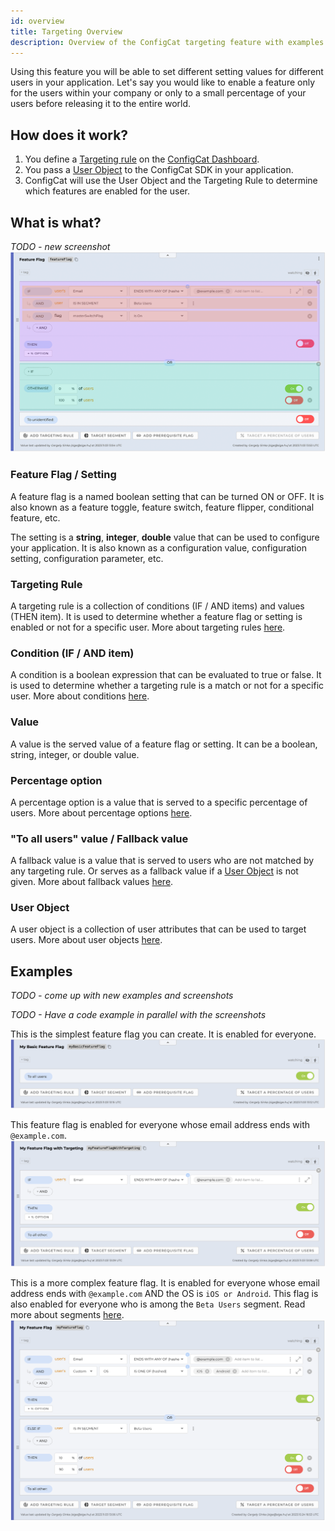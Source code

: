 ```yaml
---
id: overview
title: Targeting Overview
description: Overview of the ConfigCat targeting feature with examples.
---
```


Using this feature you will be able to set different setting values for different users in your application. Let's say you would like to enable a feature only for the users within your company or only to a small percentage of your users before releasing it to the entire world.

## How does it work?

1. You define a [Targeting rule](TODO) on the <a href="https://app.configcat.com" target="_blank">ConfigCat Dashboard</a>.
2. You pass a [User Object](TODO) to the ConfigCat SDK in your application.
3. ConfigCat will use the User Object and the Targeting Rule to determine which features are enabled for the user.

## What is what?
*TODO - new screenshot*
![Targeting Overview](../../static/assets/targeting/targeting.png)

### Feature Flag / Setting

A feature flag is a named boolean setting that can be turned ON or OFF. It is also known as a feature toggle, feature switch, feature flipper, conditional feature, etc.

The setting is a **string**, **integer**, **double** value that can be used to configure your application. It is also known as a configuration value, configuration setting, configuration parameter, etc.

### Targeting Rule

A targeting rule is a collection of conditions (IF / AND items) and values (THEN item). It is used to determine whether a feature flag or setting is enabled or not for a specific user. More about targeting rules [here](TODO).

### Condition (IF / AND item)

A condition is a boolean expression that can be evaluated to true or false. It is used to determine whether a targeting rule is a match or not for a specific user. More about conditions [here](TODO).

### Value

A value is the served value of a feature flag or setting. It can be a boolean, string, integer, or double value.

### Percentage option

A percentage option is a value that is served to a specific percentage of users. More about percentage options [here](TODO).

### "To all users" value / Fallback value

A fallback value is a value that is served to users who are not matched by any targeting rule. Or serves as a fallback value if a [User Object](TODO) is not given. More about fallback values [here](TODO).

### User Object

A user object is a collection of user attributes that can be used to target users. More about user objects [here](TODO).

## Examples

*TODO - come up with new examples and screenshots*

*TODO - Have a code example in parallel with the screenshots*

This is the simplest feature flag you can create. It is enabled for everyone.
![Basic Feature Flag](../../static/assets/targeting/basic.png)

This feature flag is enabled for everyone whose email address ends with `@example.com`.
![Simple Feature Flag](../../static/assets/targeting/simple.png)

This is a more complex feature flag. It is enabled for everyone whose email address ends with `@example.com` AND the OS is `iOS or Android`. This flag is also enabled for everyone who is among the `Beta Users` segment. Read more about segments [here](segments.md).
![Complex Feature Flag](../../static/assets/targeting/complex.png)